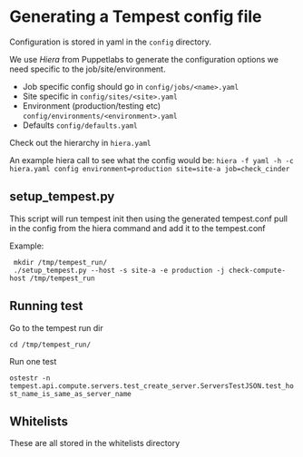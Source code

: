 # Generating a Tempest config file

Configuration is stored in yaml in the `config` directory.

We use *Hiera* from Puppetlabs to generate the configuration options we need
specific to the job/site/environment.

 * Job specific config should go in     `config/jobs/<name>.yaml`
 * Site specific in                     `config/sites/<site>.yaml`
 * Environment (production/testing etc) `config/environments/<environment>.yaml`
 * Defaults                             `config/defaults.yaml`

Check out the hierarchy in `hiera.yaml`

An example hiera call to see what the config would be:
`hiera -f yaml -h -c hiera.yaml config environment=production site=site-a job=check_cinder`

## setup_tempest.py
This script will run tempest init then using the generated tempest.conf pull in the
config from the hiera command and add it to the tempest.conf

Example:
```
 mkdir /tmp/tempest_run/
 ./setup_tempest.py --host -s site-a -e production -j check-compute-host /tmp/tempest_run
```

## Running test
Go to the tempest run dir

 `cd /tmp/tempest_run/`

Run one test

 `ostestr -n tempest.api.compute.servers.test_create_server.ServersTestJSON.test_host_name_is_same_as_server_name`

## Whitelists
These are all stored in the whitelists directory
